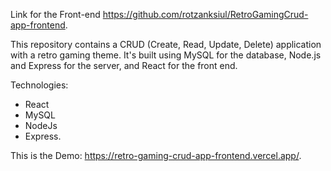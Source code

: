 Link for the Front-end https://github.com/rotzanksiul/RetroGamingCrud-app-frontend.

This repository contains a CRUD (Create, Read, Update, Delete) application with a retro gaming theme. It's built using MySQL for the database, Node.js and Express for the server, and React for the front end. 

Technologies:

- React
- MySQL
- NodeJs
- Express. 

This is the Demo:
https://retro-gaming-crud-app-frontend.vercel.app/.
